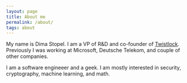 ```yaml
---
layout: page
title: About me
permalink: /about/
tags: about
---
```


My name is Dima Stopel. I am a VP of R&D and co-founder of [Twistlock](https://www.twistlock.com). Previously I was working at Microsoft, Deutsche Telekom, and couple of other companies. 

I am a software engineeer and a geek. I am mostly interested in security, cryptography, machine learning, and math. 

